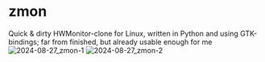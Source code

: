 # zmon
Quick &amp; dirty HWMonitor-clone for Linux, written in Python and using GTK-bindings; far from finished, but already usable enough for me
![2024-08-27_zmon-1](https://github.com/user-attachments/assets/0844e114-6f64-4d5d-82b4-94a9849e55f8)
![2024-08-27_zmon-2](https://github.com/user-attachments/assets/d509a2cb-2991-4620-ae06-7f340ac7673e)
